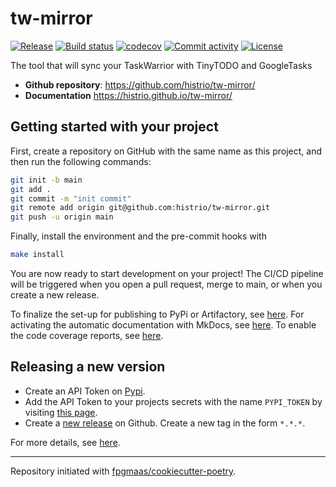 # tw-mirror

[![Release](https://img.shields.io/github/v/release/histrio/tw-mirror)](https://img.shields.io/github/v/release/histrio/tw-mirror)
[![Build status](https://img.shields.io/github/actions/workflow/status/histrio/tw-mirror/main.yml?branch=main)](https://github.com/histrio/tw-mirror/actions/workflows/main.yml?query=branch%3Amain)
[![codecov](https://codecov.io/gh/histrio/tw-mirror/branch/main/graph/badge.svg)](https://codecov.io/gh/histrio/tw-mirror)
[![Commit activity](https://img.shields.io/github/commit-activity/m/histrio/tw-mirror)](https://img.shields.io/github/commit-activity/m/histrio/tw-mirror)
[![License](https://img.shields.io/github/license/histrio/tw-mirror)](https://img.shields.io/github/license/histrio/tw-mirror)

The tool that will sync your TaskWarrior with TinyTODO and GoogleTasks

- **Github repository**: <https://github.com/histrio/tw-mirror/>
- **Documentation** <https://histrio.github.io/tw-mirror/>

## Getting started with your project

First, create a repository on GitHub with the same name as this project, and then run the following commands:

``` bash
git init -b main
git add .
git commit -m "init commit"
git remote add origin git@github.com:histrio/tw-mirror.git
git push -u origin main
```

Finally, install the environment and the pre-commit hooks with

```bash
make install
```

You are now ready to start development on your project! The CI/CD
pipeline will be triggered when you open a pull request, merge to main,
or when you create a new release.

To finalize the set-up for publishing to PyPi or Artifactory, see
[here](https://fpgmaas.github.io/cookiecutter-poetry/features/publishing/#set-up-for-pypi).
For activating the automatic documentation with MkDocs, see
[here](https://fpgmaas.github.io/cookiecutter-poetry/features/mkdocs/#enabling-the-documentation-on-github).
To enable the code coverage reports, see [here](https://fpgmaas.github.io/cookiecutter-poetry/features/codecov/).

## Releasing a new version

- Create an API Token on [Pypi](https://pypi.org/).
- Add the API Token to your projects secrets with the name `PYPI_TOKEN` by visiting
[this page](https://github.com/histrio/tw-mirror/settings/secrets/actions/new).
- Create a [new release](https://github.com/histrio/tw-mirror/releases/new) on Github.
Create a new tag in the form ``*.*.*``.

For more details, see [here](https://fpgmaas.github.io/cookiecutter-poetry/features/cicd/#how-to-trigger-a-release).

---

Repository initiated with [fpgmaas/cookiecutter-poetry](https://github.com/fpgmaas/cookiecutter-poetry).
